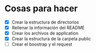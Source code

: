 # Cosas para hacer

- [x] Crear la estructura de directorios
- [x] Rellenar la información del README
- [x] Crear los archivos de application
- [x] Crear la estructura de la carpeta public
- [ ] Crear el boostrap y el request
